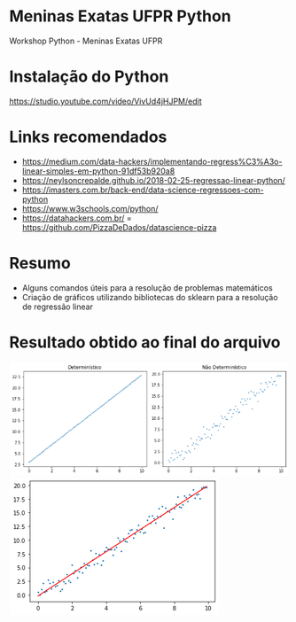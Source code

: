 # Meninas Exatas UFPR Python
Workshop Python - Meninas Exatas UFPR

# Instalação do Python
https://studio.youtube.com/video/VivUd4jHJPM/edit

# Links recomendados
- https://medium.com/data-hackers/implementando-regress%C3%A3o-linear-simples-em-python-91df53b920a8
- https://neylsoncrepalde.github.io/2018-02-25-regressao-linear-python/
- https://imasters.com.br/back-end/data-science-regressoes-com-python
- https://www.w3schools.com/python/
- https://datahackers.com.br/
= https://github.com/PizzaDeDados/datascience-pizza
    
# Resumo
- Alguns comandos úteis para a resolução de problemas matemáticos
- Criação de gráficos utilizando bibliotecas do sklearn para a resolução de regressão linear

# Resultado obtido ao final do arquivo
![alt text](https://github.com/julianatibaes/meninasExatasUFPRPython/blob/main/Figure%202021-02-20%20112428.png)
![alt text](https://github.com/julianatibaes/meninasExatasUFPRPython/blob/main/Figure%202021-02-20%20112440.png)

